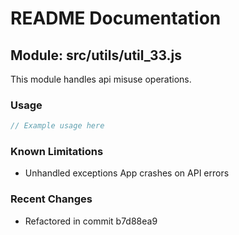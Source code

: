 # README Documentation

## Module: src/utils/util_33.js

This module handles api misuse operations.

### Usage

```javascript
// Example usage here
```

### Known Limitations

- Unhandled exceptions App crashes on API errors

### Recent Changes

- Refactored in commit b7d88ea9
